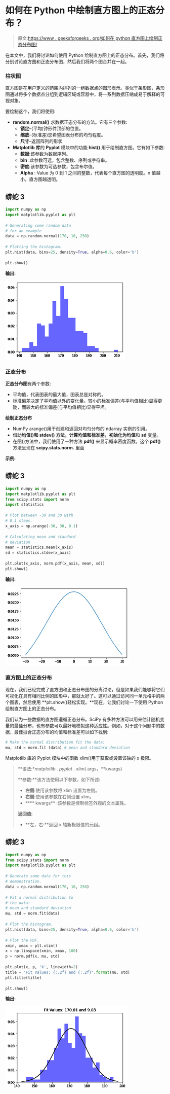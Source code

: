 # 如何在 Python 中绘制直方图上的正态分布？

> 原文:[https://www . geeksforgeeks . org/如何在 python 直方图上绘制正态分布图/](https://www.geeksforgeeks.org/how-to-plot-normal-distribution-over-histogram-in-python/)

在本文中，我们将讨论如何使用 Python 绘制直方图上的正态分布。首先，我们将分别讨论直方图和正态分布图，然后我们将两个图合并在一起。

### 柱状图

直方图是在用户定义的范围内排列的一组数据点的图形表示。类似于条形图，条形图通过将多个数据点分组到逻辑区域或容器中，将一系列数据压缩成易于解释的可视对象。

要绘制这个，我们将使用:

*   **random.normal()** 求数据正态分布的方法。它有三个参数:
    *   **锁定**–(平均)钟形件顶部的位置。
    *   **缩放**–(标准差)您希望图表分布的均匀程度。
    *   **尺寸**–返回阵列的形状
*   **Matplotlib 库**的 **Pyplot** 模块中的功能 **hist()** 用于绘制直方图。它有如下参数:
    *   **数据**:该参数为数据序列。
    *   **bin** :此参数可选，包含整数、序列或字符串。
    *   **密度**:该参数为可选参数，包含布尔值。
    *   **Alpha** : Value 为 0 到 1 之间的整数，代表每个直方图的透明度。n 值越小，直方图越透明。

## 蟒蛇 3

```py
import numpy as np
import matplotlib.pyplot as plt

# Generating some random data
# for an example
data = np.random.normal(170, 10, 250)

# Plotting the histogram.
plt.hist(data, bins=25, density=True, alpha=0.6, color='b')

plt.show()
```

**输出:**

![](img/4dd25da4d70cc78c3207a958ef8b6c5e.png)

### 正态分布

**正态分布图**有两个参数:

*   平均值，代表图表的最大值，图表总是对称的。
*   标准偏差决定了平均值以外的变化量。较小的标准偏差(与平均值相比)显得更陡，而较大的标准偏差(与平均值相比)显得平坦。

**绘制正态分布**

*   NumPy arange()用于创建和返回对均匀分布的 ndarray 实例的引用。
*   借助**均值()**和 **stdev()** 方法，计算均值和标准差，初始化为**均值**和 **sd** 变量。
*   在图()方法中，我们使用了一种方法 **pdf()** 来显示概率密度函数。这个 **pdf()** 方法呈现在 **scipy.stats.norm.** 里面

**示例:**

## 蟒蛇 3

```py
import numpy as np
import matplotlib.pyplot as plt
from scipy.stats import norm
import statistics

# Plot between -30 and 30 with
# 0.1 steps.
x_axis = np.arange(-30, 30, 0.1)

# Calculating mean and standard 
# deviation
mean = statistics.mean(x_axis)
sd = statistics.stdev(x_axis)

plt.plot(x_axis, norm.pdf(x_axis, mean, sd))
plt.show()
```

**输出:**

![](img/6690b3fb22666ffd348218d6bb4f9983.png)

### 直方图上的正态分布

现在，我们已经完成了直方图和正态分布图的分离讨论，但是如果我们能够将它们可视化在具有相同比例的图形中，那就太好了。这可以通过访问同一单元格中的两个图表，然后使用 **plt.show()轻松实现。**现在，让我们讨论一下使用 Python 绘制直方图上的正态分布。

我们认为一些数据的直方图遵循正态分布。SciPy 有多种方法可以用来估计随机变量的最佳分布，也有参数可以最好地模拟这种适应性。例如，对于这个问题中的数据，最佳拟合正态分布的均值和标准差可以如下找到:

```py
# Make the normal distribution fit the data: 
mu, std = norm.fit (data) # mean and standard deviation
```

Matplotlib 库的 Pyplot 模块中的函数 xlim()用于获取或设置该轴的 x 极限。

> **语法:**matplotlib . pyplot . xlim(* args，**kwargs)
> 
> **参数:**该方法使用以下参数，如下所述:
> 
> *   **左侧**:使用该参数将 xlim 设置为左侧。
> *   **右侧**:使用该参数在右侧设置 xlim。
> *   **** kwargs** :该参数是控制标签外观的文本属性。
> 
> **返回值:**
> 
> *   **左，右:**返回 x 轴新极限值的元组。

## 蟒蛇 3

```py
import numpy as np
from scipy.stats import norm
import matplotlib.pyplot as plt

# Generate some data for this 
# demonstration.
data = np.random.normal(170, 10, 250)

# Fit a normal distribution to
# the data:
# mean and standard deviation
mu, std = norm.fit(data) 

# Plot the histogram.
plt.hist(data, bins=25, density=True, alpha=0.6, color='b')

# Plot the PDF.
xmin, xmax = plt.xlim()
x = np.linspace(xmin, xmax, 100)
p = norm.pdf(x, mu, std)

plt.plot(x, p, 'k', linewidth=2)
title = "Fit Values: {:.2f} and {:.2f}".format(mu, std)
plt.title(title)

plt.show()
```

**输出:**

![](img/7d96843e4dc0ed060713135aa368e375.png)